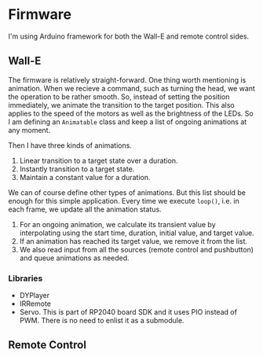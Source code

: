 # Firmware

I'm using Arduino framework for both the Wall-E and remote control sides.

## Wall-E

The firmware is relatively straight-forward. One thing worth mentioning is animation. When we recieve a command, such as turning the head, we want the operation to be rather smooth. So, instead of setting the position immediately, we animate the transition to the target position. This also applies to the speed of the motors as well as the brightness of the LEDs. So I am defining an `Animatable` class and keep a list of ongoing animations at any moment.

Then I have three kinds of animations.
1. Linear transition to a target state over a duration.
1. Instantly transition to a target state.
1. Maintain a constant value for a duration.

We can of course define other types of animations. But this list should be enough for this simple application. Every time we execute `loop()`, i.e. in each frame, we update all the animation status.

1. For an ongoing animation, we calculate its transient value by interpolating using the start time, duration, initial value, and target value.
1. If an animation has reached its target value, we remove it from the list.
1. We also read input from all the sources (remote control and pushbutton) and queue animations as needed.

### Libraries
* DYPlayer
* IRRemote
* Servo. This is part of RP2040 board SDK and it uses PIO instead of PWM. There is no need to enlist it as a submodule.

## Remote Control